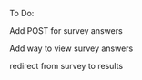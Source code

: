 To Do:


Add POST for survey answers

Add way to view survey answers

redirect from survey to results